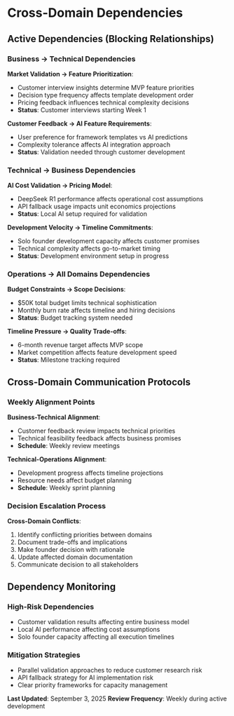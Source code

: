 # Cross-Domain Dependencies

## Active Dependencies (Blocking Relationships)

### Business → Technical Dependencies
**Market Validation → Feature Prioritization**:
- Customer interview insights determine MVP feature priorities
- Decision type frequency affects template development order
- Pricing feedback influences technical complexity decisions
- **Status**: Customer interviews starting Week 1

**Customer Feedback → AI Feature Requirements**:
- User preference for framework templates vs AI predictions
- Complexity tolerance affects AI integration approach
- **Status**: Validation needed through customer development

### Technical → Business Dependencies  
**AI Cost Validation → Pricing Model**:
- DeepSeek R1 performance affects operational cost assumptions
- API fallback usage impacts unit economics projections
- **Status**: Local AI setup required for validation

**Development Velocity → Timeline Commitments**:
- Solo founder development capacity affects customer promises
- Technical complexity affects go-to-market timing
- **Status**: Development environment setup in progress

### Operations → All Domains Dependencies
**Budget Constraints → Scope Decisions**:
- $50K total budget limits technical sophistication
- Monthly burn rate affects timeline and hiring decisions
- **Status**: Budget tracking system needed

**Timeline Pressure → Quality Trade-offs**:
- 6-month revenue target affects MVP scope
- Market competition affects feature development speed
- **Status**: Milestone tracking required

## Cross-Domain Communication Protocols

### Weekly Alignment Points
**Business-Technical Alignment**:
- Customer feedback review impacts technical priorities
- Technical feasibility feedback affects business promises
- **Schedule**: Weekly review meetings

**Technical-Operations Alignment**:  
- Development progress affects timeline projections
- Resource needs affect budget planning
- **Schedule**: Weekly sprint planning

### Decision Escalation Process
**Cross-Domain Conflicts**:
1. Identify conflicting priorities between domains
2. Document trade-offs and implications  
3. Make founder decision with rationale
4. Update affected domain documentation
5. Communicate decision to all stakeholders

## Dependency Monitoring

### High-Risk Dependencies
- Customer validation results affecting entire business model
- Local AI performance affecting cost assumptions
- Solo founder capacity affecting all execution timelines

### Mitigation Strategies
- Parallel validation approaches to reduce customer research risk
- API fallback strategy for AI implementation risk
- Clear priority frameworks for capacity management

**Last Updated**: September 3, 2025
**Review Frequency**: Weekly during active development
